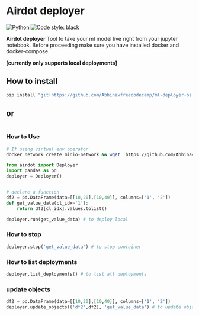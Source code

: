 # Airdot deployer


[![Python](https://img.shields.io/badge/PythonVersion-3.7%20%7C%203.8%20%7C%203.9-blue)](https://www.python.org/downloads/release/python-360/)
[![Code style: black](https://img.shields.io/badge/code%20style-black-000000.svg)](https://github.com/psf/black)


**Airdot deployer** Tool to take your ml model live right from your jupyter notebook. Before proceeding make sure you have
installed docker and docker-compose.

**[currently only supports local deployments]**

## How to install

```bash
pip install "git+https://github.com/Abhinavfreecodecamp/ml-deployer-os.git@devel#egg=airdot"
```

## or

```bash
```

### How to Use

```bash
# If using virtual env operator
docker network create minio-network && wget  https://github.com/Abhinavfreecodecamp/ml-deployer-os/blob/master/docker-compose.yaml && docker-compose -p airdot up
```

```python
from airdot import Deployer
import pandas as pd
deployer = Deployer() 


# declare a function
df2 = pd.DataFrame(data=[[10,20],[10,40]], columns=['1', '2'])
def get_value_data(cl_idx='1'):
    return df2[cl_idx].values.tolist()

deployer.run(get_value_data) # to deploy local
```

### How to stop

```python
deployer.stop('get_value_data') # to stop container
```

### How to list deployments

```python
deployer.list_deployments() # to list all deployments
```

### update objects

```python
df2 = pd.DataFrame(data=[[10,20],[10,40]], columns=['1', '2'])
deployer.update_objects(('df2',df2), 'get_value_data') # to update objects like model or dataframes.
```
